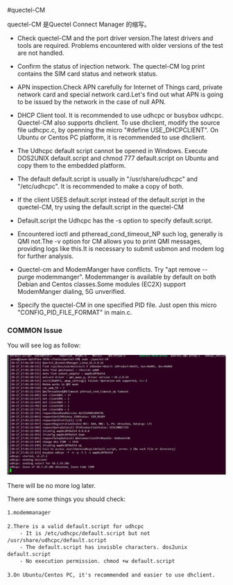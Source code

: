 #quectel-CM 

quectel-CM 是Quectel Connect Manager 的缩写。


- Check quectel-CM and the port driver version.The latest drivers and tools are required. Problems encountered with older versions of the test are not handled.

- Confirm the status of injection network. The quectel-CM log print contains the SIM card status and network status.

- APN inspection.Check APN carefully for Internet of Things card, private network card and special network card.Let's find out what APN is going to be issued by the network in the case of null APN.

- DHCP Client tool. It is recommended to use udhcpc or busybox udhcpc. Quectel-CM also supports dhclient. To use dhclient, modify the source file udhcpc.c, by openning the micro "#define USE_DHCPCLIENT". On Ubuntu or Centos PC platform, it is recommended to use dhclient.

- The Udhcpc default script cannot be opened in Windows. Execute DOS2UNIX default.script and chmod 777 default.script on Ubuntu and copy them to the embedded platform.

- The default default.script is usually in "/usr/share/udhcpc" and "/etc/udhcpc". It is recommended to make a copy of both.


- If the client USES default.script instead of the default.script in the quectel-CM, try using the default.script in the quectel-CM

- Default.script the Udhcpc has the -s option to specify default.script.

- Encountered ioctl and ptheread_cond_timeout_NP such log, generally is QMI not.The -v option for CM allows you to print QMI messages, providing logs like this.It is necessary to submit usbmon and modem log for further analysis.

- Quectel-cm and ModemManger have conflicts. Try "apt remove -- purge modemmanger". Modemmanger is available by default on both Debian and Centos classes.Some modules (EC2X) support ModemManger dialing, 5G unverified.

- Specify the quectel-CM in one specified PID file. Just open this micro "CONFIG_PID_FILE_FORMAT" in main.c.



### COMMON Issue

You will see log as follow:

![](imgs/CM1.jpg)

There will be no more log later.

There are some things you should check:

	1.modemmanager

	2.There is a valid default.script for udhcpc
		- It is /etc/udhcpc/default.script but not /usr/share/udhcpc/default.script
		- The default.script has invisble characters. dos2unix default.script
		- No execution permission. chmod +w default.script
 
	3.On Ubuntu/Centos PC, it's recommended and easier to use dhclient.
